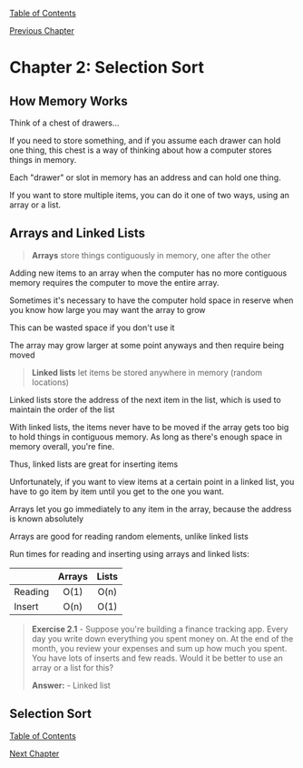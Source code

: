 [Table of Contents](_toc.md)

[Previous Chapter](ch1.md)

# Chapter 2: Selection Sort #

## How Memory Works
Think of a chest of drawers...

If you need to store something, and if you assume each drawer can hold one
thing, this chest is a way of thinking about how a computer stores things in
memory.

Each "drawer" or slot in memory has an address and can hold one thing.

If you want to store multiple
items, you can do it one of two ways, using an array or a list.

## Arrays and Linked Lists
> **Arrays** store things contiguously in memory, one after the other

Adding new items to an array when the computer has no more contiguous memory
requires the computer to move the entire array.

Sometimes it's necessary to have the computer hold space in reserve when you know how large you may want the array to grow

This can be wasted space if you don't use it

The array may grow larger at some point anyways and then require
being moved

> **Linked lists** let items be stored anywhere in memory (random locations)

Linked lists store the address of the next item in the list, which is used
to maintain the order of the list

With linked lists, the items never have to be moved if the array gets too big
to hold things in contiguous memory.  As long as there's enough space in
memory overall, you're fine.

Thus, linked lists are great for inserting items

Unfortunately, if you want to view items at a certain point in a linked list,
you have to go item by item until you get to the one you want.

Arrays let you go immediately to any item in the array, because the address is
known absolutely

Arrays are good for reading random elements, unlike linked lists

Run times for reading and inserting using arrays and linked lists:

|         | Arrays | Lists |
| --------| :----: | :---: |
| Reading | O(1)   | O(n)  |
| Insert  | O(n)   | O(1)  |

> **Exercise 2.1** - Suppose you're building a finance tracking app.  Every
day you write down everything you spent money on.  At the end of the month,
you review your expenses and sum up how much you spent.  You have lots of
inserts and few reads.  Would it be better to use an array or a list for this?
>
> **Answer:** - Linked list

## Selection Sort

[Table of Contents](_toc.md)

[Next Chapter](ch3.md)
